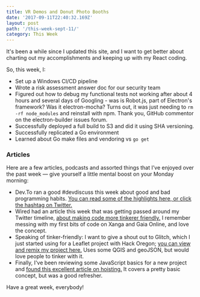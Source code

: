 ```yaml
---
title: VR Demos and Donut Photo Booths
date: '2017-09-11T22:40:32.169Z'
layout: post
path: '/this-week-sept-11/'
category: This Week
---
```


It's been a while since I updated this site, and I want to get better about charting out my accomplishments and keeping up with my React coding.

<!--more-->

So, this week, I:

- Set up a Windows CI/CD pipeline
- Wrote a risk assessment answer doc for our security team
- Figured out how to debug my functional tests not working after about 4 hours and several days of Googling - was is Robot.js, part of Electron's framework? Was it electron-mocha? Turns out, it was just needing to `rm -rf node_modules` and reinstall with npm. Thank you, GitHub commentor on the electron-builder issues forum.
- Successfully deployed a full build to S3 and did it using SHA versioning.
- Successfully replicated a Go environment
- Learned about Go make files and vendoring vs `go get`

### Articles

Here are a few articles, podcasts and assorted things that I’ve enjoyed over the past week — give yourself a little mental boost on your Monday morning:

- Dev.To ran a good #devdiscuss this week about good and bad programming habits. [You can read some of the highlights here, or click the hashtag on Twitter.](https://dev.to/thepracticaldev/good-and-bad-dev-habits-from-perfectionism-and-to-git-commit-messages)
- Wired had an article this week that was getting passed around my Twitter timeline, [about making code more tinkerer friendly.](https://www.wired.com/story/clive-thompson-tinker-with-code/) I remember messing with my first bits of code on Xanga and Gaia Online, and love the concept.
- Speaking of tinker-friendly: I want to give a shout out to Glitch, which I just started using for a Leaflet project with Hack Oregon; [you can view and remix my project here.](https://glitch.com/edit/#!/grocery-geojson) Uses some QGIS and geoJSON, but would love people to tinker with it.
- Finally, I've been reviewing some JavaScript basics for a new project and [found this excellent article on hoisting.](https://dev.to/imwiss/understanding-hoisting-in-javascript) It covers a pretty basic concept, but was a good refresher.

Have a great week, everybody!
